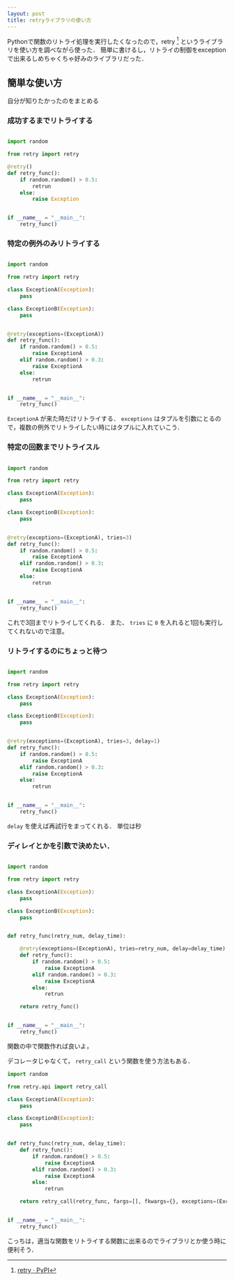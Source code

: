```yaml
---
layout: post
title: retryライブラリの使い方
---
```


Pythonで関数のリトライ処理を実行したくなったので，retry [^1] というライブラリを使い方を調べながら使った．
簡単に書けるし，リトライの制御をexceptionで出来るしめちゃくちゃ好みのライブラリだった．

## 簡単な使い方
自分が知りたかったのをまとめる

### 成功するまでリトライする
```python

import random

from retry import retry

@retry()
def retry_func():
    if random.random() > 0.5:
        retrun
    else:
        raise Exception


if __name__ = "__main__":
    retry_func()
```


### 特定の例外のみリトライする
```python

import random

from retry import retry

class ExceptionA(Exception):
    pass

class ExceptionB(Exception):
    pass


@retry(exceptions=(ExceptionA))
def retry_func():
    if random.random() > 0.5:
        raise ExceptionA
    elif random.random() > 0.3:
        raise ExceptionA
    else:
        retrun


if __name__ = "__main__":
    retry_func()
```

`ExceptionA` が来た時だけリトライする．
`exceptions` はタプルを引数にとるので，複数の例外でリトライしたい時にはタプルに入れていこう．


### 特定の回数までリトライスル

```python

import random

from retry import retry

class ExceptionA(Exception):
    pass

class ExceptionB(Exception):
    pass


@retry(exceptions=(ExceptionA), tries=3)
def retry_func():
    if random.random() > 0.5:
        raise ExceptionA
    elif random.random() > 0.3:
        raise ExceptionA
    else:
        retrun


if __name__ = "__main__":
    retry_func()
```

これで3回までリトライしてくれる．
また、 `tries` に `0` を入れると1回も実行してくれないので注意。


### リトライするのにちょっと待つ

```python

import random

from retry import retry

class ExceptionA(Exception):
    pass

class ExceptionB(Exception):
    pass


@retry(exceptions=(ExceptionA), tries=3, delay=1)
def retry_func():
    if random.random() > 0.5:
        raise ExceptionA
    elif random.random() > 0.3:
        raise ExceptionA
    else:
        retrun


if __name__ = "__main__":
    retry_func()
```


`delay` を使えば再試行をまってくれる．
単位は秒


### ディレイとかを引数で決めたい．

```python

import random

from retry import retry

class ExceptionA(Exception):
    pass

class ExceptionB(Exception):
    pass


def retry_func(retry_num, delay_time):

    @retry(exceptions=(ExceptionA), tries=retry_num, delay=delay_time)
    def retry_func():
        if random.random() > 0.5:
            raise ExceptionA
        elif random.random() > 0.3:
            raise ExceptionA
        else:
            retrun

    return retry_func()


if __name__ = "__main__":
    retry_func()
```
関数の中で関数作れば良いよ，

デコレータじゃなくて， `retry_call` という関数を使う方法もある．
```python
import random

from retry.api import retry_call

class ExceptionA(Exception):
    pass

class ExceptionB(Exception):
    pass


def retry_func(retry_num, delay_time):
    def retry_func():
        if random.random() > 0.5:
            raise ExceptionA
        elif random.random() > 0.3:
            raise ExceptionA
        else:
            retrun

    return retry_call(retry_func, fargs=[], fkwargs={}, exceptions=(ExceptionA), tries=retry_num, delay=delay_time)


if __name__ = "__main__":
    retry_func()
```
こっちは，適当な関数をリトライする関数に出来るのでライブラリとか使う時に便利そう．


[^1]: [retry · PyPI](https://pypi.org/project/retry/)
